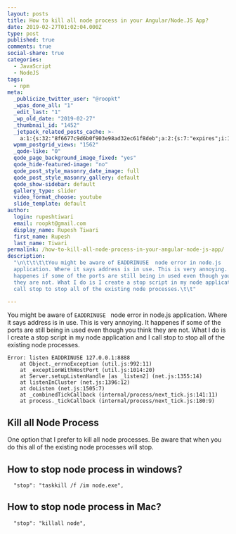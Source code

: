 ```yaml
---
layout: posts
title: How to kill all node process in your Angular/Node.JS App?
date: 2019-02-27T01:02:04.000Z
type: post
published: true
comments: true
social-share: true
categories:
  - JavaScript
  - NodeJS
tags:
  - npm
meta:
  _publicize_twitter_user: "@roopkt"
  _wpas_done_all: "1"
  _edit_last: "1"
  _wp_old_date: "2019-02-27"
  _thumbnail_id: "1452"
  _jetpack_related_posts_cache: >-
    a:1:{s:32:"8f6677c9d6b0f903e98ad32ec61f8deb";a:2:{s:7:"expires";i:1611832277;s:7:"payload";a:3:{i:0;a:1:{s:2:"id";i:2254;}i:1;a:1:{s:2:"id";i:2630;}i:2;a:1:{s:2:"id";i:1000;}}}}
  wpmm_postgrid_views: "1562"
  _qode-like: "0"
  qode_page_background_image_fixed: "yes"
  qode_hide-featured-image: "no"
  qode_post_style_masonry_date_image: full
  qode_post_style_masonry_gallery: default
  qode_show-sidebar: default
  gallery_type: slider
  video_format_choose: youtube
  slide_template: default
author:
  login: rupeshtiwari
  email: roopkt@gmail.com
  display_name: Rupesh Tiwari
  first_name: Rupesh
  last_name: Tiwari
permalink: /how-to-kill-all-node-process-in-your-angular-node-js-app/
description:
  "\n\t\t\t\tYou might be aware of EADDRINUSE  node error in node.js
  application. Where it says address is in use. This is very annoying. It
  happenes if some of the ports are still being in used even though you think
  they are not. What I do is I create a stop script in my node application and I
  call stop to stop all of the existing node processes.\t\t"

---
```


<p><!-- wp:paragraph --></p>
<p>You might be aware of <code>EADDRINUSE </code> node error in node.js application. Where it says address is in use. This is very annoying. It happenes if some of the ports are still being in used even though you think they are not. What I do is I create a stop script in my node application and I call stop to stop all of the existing node processes.</p>
<p><!-- /wp:paragraph --></p>
<p><!-- wp:code --></p>
<pre class="wp-block-code"><code>Error: listen EADDRINUSE 127.0.0.1:8888
    at Object._errnoException (util.js:992:11)
    at _exceptionWithHostPort (util.js:1014:20)
    at Server.setupListenHandle [as _listen2] (net.js:1355:14)
    at listenInCluster (net.js:1396:12)
    at doListen (net.js:1505:7)
    at _combinedTickCallback (internal/process/next_tick.js:141:11)
    at process._tickCallback (internal/process/next_tick.js:180:9)
</code></pre>
<p><!-- /wp:code --></p>
<p><!-- wp:heading --></p>
<h2><a href="https://gist.github.com/roopkt/2c6b56692081077dbce664eb16104813#kill-all-node-process"></a>Kill all Node Process</h2>
<p><!-- /wp:heading --></p>
<p><!-- wp:paragraph --></p>
<p>One option that I prefer to kill all node processes. Be aware that when you do this all of the existing node processes will stop.</p>
<p><!-- /wp:paragraph --></p>
<p><!-- wp:heading --></p>
<h2><a href="https://gist.github.com/roopkt/2c6b56692081077dbce664eb16104813#how-to-stop-node-process-in-windows"></a>How to stop node process in windows?</h2>
<p><!-- /wp:heading --></p>
<p><!-- wp:code --></p>
<pre class="wp-block-code"><code>  "stop": "taskkill /f /im node.exe",
</code></pre>
<p><!-- /wp:code --></p>
<p><!-- wp:heading --></p>
<h2><a href="https://gist.github.com/roopkt/2c6b56692081077dbce664eb16104813#how-to-stop-node-process-in-mac"></a>How to stop node process in Mac?</h2>
<p><!-- /wp:heading --></p>
<p><!-- wp:code --></p>
<pre class="wp-block-code"><code>  "stop": "killall node",</code></pre>
<p><!-- /wp:code --></p>
